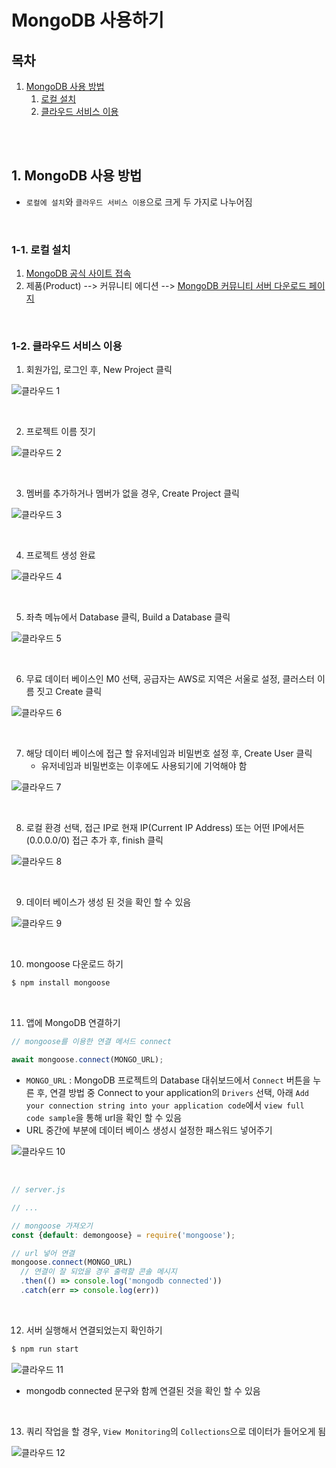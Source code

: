# MongoDB 사용하기

## 목차

1. [MongoDB 사용 방법](#1-mongodb-사용-방법)
    1. [로컬 설치](#1-1-로컬-설치)
    2. [클라우드 서비스 이용](#1-2-클라우드-서비스-이용)

<br>
<br>

## 1. MongoDB 사용 방법

- `로컬에 설치`와 `클라우드 서비스 이용`으로 크게 두 가지로 나누어짐

<br/>

### 1-1. 로컬 설치

1. [MongoDB 공식 사이트 접속](https://www.mongodb.com/ko-kr)
2. 제품(Product) --> 커뮤니티 에디션 --> [MongoDB 커뮤니티 서버 다운로드 페이지](https://www.mongodb.com/try/download/community)

<br/>

### 1-2. 클라우드 서비스 이용

1. 회원가입, 로그인 후, New Project 클릭

![클라우드 1](../../assets/img/MongoDB_cloud1.png)

<br/>

2. 프로젝트 이름 짓기

![클라우드 2](../../assets/img/MongoDB_cloud2.png)

<br/>

3. 멤버를 추가하거나 멤버가 없을 경우, Create Project 클릭

![클라우드 3](../../assets/img/MongoDB_cloud3.png)

<br/>

4. 프로젝트 생성 완료

![클라우드 4](../../assets/img/MongoDB_cloud4.png)

<br/>

5. 좌측 메뉴에서 Database 클릭, Build a Database 클릭

![클라우드 5](../../assets/img/MongoDB_cloud5.png)

<br/>

6. 무료 데이터 베이스인 M0 선택, 공급자는 AWS로 지역은 서울로 설정, 클러스터 이름 짓고 Create 클릭

![클라우드 6](../../assets/img/MongoDB_cloud6.png)

<br/>

7. 해당 데이터 베이스에 접근 할 유저네임과 비밀번호 설정 후, Create User 클릭
    - 유저네임과 비밀번호는 이후에도 사용되기에 기억해야 함

![클라우드 7](../../assets/img/MongoDB_cloud7.png)

<br/>

8. 로컬 환경 선택, 접근 IP로 현재 IP(Current IP Address) 또는 어떤 IP에서든(0.0.0.0/0) 접근 추가 후, finish 클릭

![클라우드 8](../../assets/img/MongoDB_cloud8.png)

<br/>

9. 데이터 베이스가 생성 된 것을 확인 할 수 있음

![클라우드 9](../../assets/img/MongoDB_cloud9.png)

<br/>

10. mongoose 다운로드 하기

```bash
$ npm install mongoose
```

<br/>

11. 앱에 MongoDB 연결하기

```js
// mongoose를 이용한 연결 메서드 connect

await mongoose.connect(MONGO_URL);
```

- `MONGO_URL` : MongoDB 프로젝트의 Database 대쉬보드에서 `Connect` 버튼을 누른 후, 연결 방법 중 Connect to your application의 `Drivers` 선택,
  아래 `Add your connection string into your application code`에서 `view full code sample`을 통해 url을 확인 할 수 있음
- URL 중간에 <password> 부분에 데이터 베이스 생성시 설정한 패스워드 넣어주기

![클라우드 10](../../assets/img/MongoDB_cloud10.png)

<br/>

```js
// server.js

// ...

// mongoose 가져오기
const {default: demongoose} = require('mongoose');

// url 넣어 연결
mongoose.connect(MONGO_URL)
  // 연결이 잘 되었을 경우 출력할 콘솔 메시지
  .then(() => console.log('mongodb connected'))
  .catch(err => console.log(err))
```

<br/>

12. 서버 실행해서 연결되었는지 확인하기

```bash
$ npm run start
```

![클라우드 11](../../assets/img/MongoDB_cloud11.png)

- mongodb connected 문구와 함께 연결된 것을 확인 할 수 있음

<br/>

13. 쿼리 작업을 할 경우, `View Monitoring`의 `Collections`으로 데이터가 들어오게 됨

![클라우드 12](../../assets/img/MongoDB_cloud12.png)